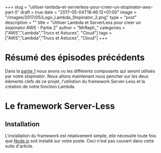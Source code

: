 +++
slug = "utiliser-lambda-et-serverless-pour-creer-un-stopinator-aws-part-II"
draft = true
date = "2017-05-04T18:46:12+01:00"
image = "/images/2017/05/Logo_Lambda_Stopinator_2.png"
type = "post"
description = ""
title = "Utiliser Lambda et ServerLess pour creer un stopinator AWS - Partie 2"
author = "MrRaph_"
categories = ["AWS","Lambda","Trucs et Astuces", "Cloud"]
tags = ["AWS","Lambda","Trucs et Astuces", "Cloud"]
+++

# Résumé des épisodes précédents

Dans la [partie 1](/utiliser-lambda-et-serverless-pour-creer-un-stopinator-aws-part-I) nous avons vu les différents composants qui seront utilisés par notre _stopinator_. Nous allons maintenant nous pencher sur les deux éléments clefs de ce projet, l'utilistion du framework Server-Less et la création de notre fonction Lambda.


# Le framework Server-Less

## Installation

L'installation du framework est relativement simple, elle nécessite toute fois que [Node.js](node.js) soit installé sur votre poste. Ceci n'est pas couvert dans cette suite d'article.
